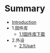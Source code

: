 # Summary

* [Introduction](README.md)
* 1.固件库
  * [1.1固件库下载](1.固件库/1.1固件库下载.md)
* 2.外设
  * [2.1Usart](2.外设/2.1Usart.md)

